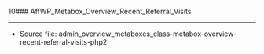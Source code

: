 10### AffWP_Metabox_Overview_Recent_Referral_Visits

----

- Source file: admin_overview_metaboxes_class-metabox-overview-recent-referral-visits-php2